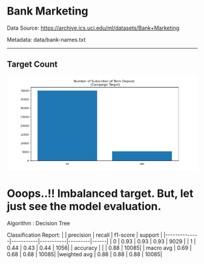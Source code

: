 # Bank Marketing

Data Source: https://archive.ics.uci.edu/ml/datasets/Bank+Marketing

Metadata: data/bank-names.txt

---

## Target Count
![Imbalanced target!](/figure/number_of_by_y.png)

# Ooops..!! Imbalanced target. But, let just see the model evaluation.

Algorithm	: Decision Tree

Classification Report: 
|              | precision |   recall  | f1-score |  support |
|--------------|-----------|-----------|---------|------|
|           0  |     0.93   |   0.93   |   0.93   |   9029  |
|           1   |    0.44  |    0.43  |    0.44    |  1056|
|    accuracy  |           |        |      0.88   |  10085|
|   macro avg   |    0.69    |  0.68   |   0.68   |  10085|
|weighted avg   |    0.88   |   0.88   |   0.88   |  10085|